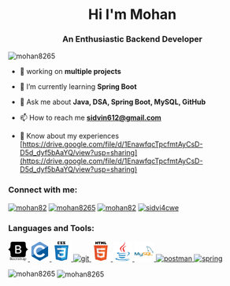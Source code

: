 <h1 align="center">Hi I'm Mohan</h1>
<h3 align="center">An Enthusiastic Backend Developer</h3>

<p align="left"> <img src="https://komarev.com/ghpvc/?username=mohan8265&label=Profile%20views&color=0e75b6&style=flat" alt="mohan8265" /> </p>

- 🔭 working on **multiple projects**

- 🌱 I’m currently learning **Spring Boot**

- 💬 Ask me about **Java, DSA, Spring Boot, MySQL, GitHub**

- 📫 How to reach me **sidvin612@gmail.com**

- 📄 Know about my experiences [https://drive.google.com/file/d/1EnawfqcTpcfmtAyCsD-D5d_dyf5bAaYQ/view?usp=sharing](https://drive.google.com/file/d/1EnawfqcTpcfmtAyCsD-D5d_dyf5bAaYQ/view?usp=sharing)

<h3 align="left">Connect with me:</h3>
<p align="left">
<a href="https://linkedin.com/in/mohan82" target="blank"><img align="center" src="https://raw.githubusercontent.com/rahuldkjain/github-profile-readme-generator/master/src/images/icons/Social/linked-in-alt.svg" alt="mohan82" height="30" width="40" /></a>
<a href="https://www.hackerrank.com/mohan8265" target="blank"><img align="center" src="https://raw.githubusercontent.com/rahuldkjain/github-profile-readme-generator/master/src/images/icons/Social/hackerrank.svg" alt="mohan8265" height="30" width="40" /></a>
<a href="https://www.leetcode.com/mohan82" target="blank"><img align="center" src="https://raw.githubusercontent.com/rahuldkjain/github-profile-readme-generator/master/src/images/icons/Social/leet-code.svg" alt="mohan82" height="30" width="40" /></a>
<a href="https://auth.geeksforgeeks.org/user/sidvi4cwe" target="blank"><img align="center" src="https://raw.githubusercontent.com/rahuldkjain/github-profile-readme-generator/master/src/images/icons/Social/geeks-for-geeks.svg" alt="sidvi4cwe" height="30" width="40" /></a>
</p>

<h3 align="left">Languages and Tools:</h3>
<p align="left"> <a href="https://getbootstrap.com" target="_blank" rel="noreferrer"> <img src="https://raw.githubusercontent.com/devicons/devicon/master/icons/bootstrap/bootstrap-plain-wordmark.svg" alt="bootstrap" width="40" height="40"/> </a> <a href="https://www.cprogramming.com/" target="_blank" rel="noreferrer"> <img src="https://raw.githubusercontent.com/devicons/devicon/master/icons/c/c-original.svg" alt="c" width="40" height="40"/> </a> <a href="https://www.w3schools.com/css/" target="_blank" rel="noreferrer"> <img src="https://raw.githubusercontent.com/devicons/devicon/master/icons/css3/css3-original-wordmark.svg" alt="css3" width="40" height="40"/> </a> <a href="https://git-scm.com/" target="_blank" rel="noreferrer"> <img src="https://www.vectorlogo.zone/logos/git-scm/git-scm-icon.svg" alt="git" width="40" height="40"/> </a> <a href="https://www.w3.org/html/" target="_blank" rel="noreferrer"> <img src="https://raw.githubusercontent.com/devicons/devicon/master/icons/html5/html5-original-wordmark.svg" alt="html5" width="40" height="40"/> </a> <a href="https://www.java.com" target="_blank" rel="noreferrer"> <img src="https://raw.githubusercontent.com/devicons/devicon/master/icons/java/java-original.svg" alt="java" width="40" height="40"/> </a> <a href="https://www.mysql.com/" target="_blank" rel="noreferrer"> <img src="https://raw.githubusercontent.com/devicons/devicon/master/icons/mysql/mysql-original-wordmark.svg" alt="mysql" width="40" height="40"/> </a> <a href="https://postman.com" target="_blank" rel="noreferrer"> <img src="https://www.vectorlogo.zone/logos/getpostman/getpostman-icon.svg" alt="postman" width="40" height="40"/> </a> <a href="https://spring.io/" target="_blank" rel="noreferrer"> <img src="https://www.vectorlogo.zone/logos/springio/springio-icon.svg" alt="spring" width="40" height="40"/> </a> </p>

<p><img align="left" src="https://github-readme-stats.vercel.app/api/top-langs?username=mohan8265&show_icons=true&locale=en&layout=compact" alt="mohan8265" /></p>

<p>&nbsp;<img align="center" src="https://github-readme-stats.vercel.app/api?username=mohan8265&show_icons=true&locale=en" alt="mohan8265" /></p>
